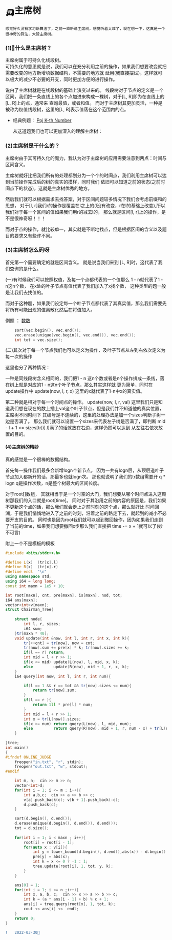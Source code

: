  #  🛺主席树
 
 
    感觉好久没有学习新算法了，之前一直听说主席树，感觉听着太难了，现在想一下，这真是一个
    很神奇的算法，大赞主席树。
    
###  (1)🤸什么是主席树？

   主席树属于可持久化线段树。  
   可持久化的意思就是说，我们可以在充分利用之前的操作，如果我们想要改变就把需要改变的地方新增填数据结构，不需要的地方就
   延用(我直接摆烂)，这样就可以极大的减少不必要的开支，同时更加方便的进行操作。
   
   说白了主席树就是在线段树的基础上演变过来的。
   线段树对于节点的定义是一个区间，我们把一条直线上的各个点加进来构成一棵树，对于[L, R]即为在直线上的[L, R]上的点，通常来
   查询最值，或者和值。
   而对于主席树其更加灵活，一种是被称为权值线段树，这里的[L, R]表示值落在这个范围内的点。
 
 + 经典例题：  [Poj K-th Number](http://poj.org/problem?id=2104)
   
   从这道题我们也可以更加深入的理解主席树：
   
### (2)主席树是干什么的？

   主席树由于其可持久化的魔力，我认为对于主席树的应用需要注意到两点：时间与区间含义。
   
   主席树就好比把我们所有的处理都划分为一个个的时间点，我们利用主席树可以达到当前操作完成后的树的真实的摸样，同时我们
   依旧可以知道之前的状态(之前时间点下的状态)，这就是主席树优秀的地方。
   
   然后我们就可以根据需求去找答案，对于区间问题较多情况下我们会考虑前缀和的思想，
   对于[l, r]我们r的操作是覆盖在l之上的(l没有改变，r在l的基础上改变),所以我们对于每一个区间的值如果我们用r的减去l的，
   那么就是区间[l, r]上的操作，是不是很神奇呀！！！
   
   而对于点的操作，就比较单一，其实就是不断地找点，但是根据区间的含义以及题目的要求又有些许不同。
   
### (3)主席树怎么码呀

   
   首先第一个需要确定的就是区间含义。
   就是说当我们来到 [L, R]时，这代表了我们查询的是什么。
   
   (一)有时候我们可以按照权值，及每一个点都代表的一个值那么 1 - n就代表了1 - n这n个数， 在x处的叶子节点有值代表了我们加入了x找个数，
   这种类型的题一般是让我们去找值的。
   
   而对于这种题，如果我们设定每一个叶子节点都代表了其真实值，那么我们需要先将所有可能出现的值离散化然后在将值加入。
   
  例题 ：  [数数](http://oj.daimayuan.top/problem/464)
```C++
    sort(vec.begin(), vec.end());
    vec.erase(unique(vec.begin(), vec.end()), vec.end());
    int tot = vec.size();
```
   
   (二)其次对于每一个节点我们也可以定义为操作，及叶子节点从左到右依次定义为每一次的操作
   
   这里也分了两种情况：
   
   一种是同线段树含义相同的，我们把1 - n 这n个数或者是n个操作排成一条线，落在树上就是对应的1 - n这n个叶子节点，那么其实这样就
   更为简单，同时在update操作中 update(now, l, r, x) 这里的x就代表了1-n中x的真实值。
   
   
   第二种就是相对于每一个时间点的操作。
   update(now, l, r, val) 这里我们只是知道我们想在现在的数上插上val这个叶子节点，但是我们并不知道他的真实位置，主席树不同时间下
   其编号是不连续的，这里的处理办法是加一个sizes判断子树一边是否满了。
   那么我们就可以设置一个sizes来代表左子树是否满了，即判断 mid - l + 1 <= sizes[tr[i].l]满了的话就放在右边，这样仍然可以达到
   从左往右依次放置的目的。
   
   
#### (4)主席树的精妙

   真的感觉是一个很棒的数据结构。
   
   首先每一操作我们最多会新增logn个新节点。
   因为一共有logn层，从顶层道叶子节点加入都新开的话，那最多也就logn次。
   那也就说明了我们的tr数组需要开 q * logn 
   q是操作次数，n是整个树最大的区间长度。
   
   对于root[]数组， 其就相当于是一个时空的大门，我们想要从哪个时间点进入这颗树那我们的入口就是root[time]。
   同时对于其沿用之前的内容的原因是，我们如果不更新这个点的话，那么我们就会走上之前时刻的这个点，那么就好比
   时间回溯，于是我们悄悄地进入了之前的时刻，沿着之前的路走下去，就起到的减小不必要开支的目的。
   同时也是因为root我们就可以起到撤回操作，因为如果我们走到了当前的time，如果我们想要撤回x步那么我们直接把
   time -= x + 1就可以了(妙不可言)
   
   
附上一个不是模板的模板
```C++
#include <bits/stdc++.h>

#define L(x)  (tr[x].l)
#define R(x)  (tr[x].r)
#define endl  "\n"
using namespace std;
using i64 = long long;
const int maxn = 1e5 + 10;

int root[maxn], cnt, pre[maxn], is[maxn], nod, tot;
i64 ans[maxn];
vector<int>v[maxn];
struct Chairman_Tree{
    
    struct node{
        int l, r, sizes;
        i64 sum;
    }tr[maxn * 40];
    void update(int &now, int l, int r, int x, int k){
        tr[++cnt] = tr[now], now = cnt;
        tr[now].sum += pre[x] * k; tr[now].sizes += k;
        if(l == r) return;
        int mid = l + r >> 1;
        if(x <= mid) update(L(now), l, mid, x, k);
        else         update(R(now), mid + 1, r, x, k);
    } 
    i64 query(int now, int l, int r, int num){

        if(l == 1 && r == tot && tr[now].sizes <= num){
            return tr[now].sum;
        }
        if(l == r ){
            return 1ll * pre[l] * num;
        }
        int mid = l + r >> 1;
        int x = tr[L(now)].sizes;
        if(x >= num) return query(L(now), l, mid, num);
        else         return query(R(now), mid + 1, r, num - x) + tr[L(now)].sum ;
    }
    
}tree;
int main()
{
#ifndef ONLINE_JUDGE
    freopen("in.txt", "r", stdin);
    freopen("out.txt", "w", stdout);
#endif

    int m, n;  cin >> m >> n;
    vector<int>d;
    for(int i = 1; i <= m ; i++){
        int a,b,c;  cin >> a >> b >> c;
        v[a].push_back(c); v[b + 1].push_back(-c);
        d.push_back(c);
    }

    sort(d.begin(), d.end());
    d.erase(unique(d.begin(), d.end()), d.end());
    tot = d.size();
    
    for(int i = 1; i < maxn ; i++){
        root[i] = root[i - 1];
        for(auto x : v[i]){
            int y = lower_bound(d.begin(), d.end(),abs(x)) - d.begin() + 1;
            pre[y] = abs(x);
            int k = x <= 0 ? -1 : 1;
            tree.update(root[i], 1, tot, y, k);
        }
    }

    ans[0] = 1;
    for(int i = 1; i <= n ;i++){
        int x, a, b, c;  cin >> x >> a >> b >> c;
        int k = (a * ans[i - 1] + b) % c + 1;
        ans[i] = tree.query(root[x], 1, tot, k);
        cout << ans[i] <<  endl;
    }
    return 0;
}
```

```diff
!   2022-03-30🐤
```
